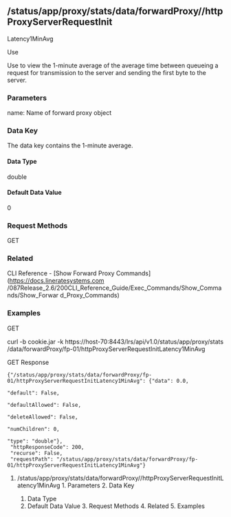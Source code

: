 ## /status/app/proxy/stats/data/forwardProxy/<name>/httpProxyServerRequestInit
Latency1MinAvg

Use

Use to view the 1-minute average of the average time between queueing a
request for transmission to the server and sending the first byte to the
server.

### Parameters

name: Name of forward proxy object

### Data Key

The data key contains the 1-minute average.

#### Data Type

double

#### Default Data Value

0

### Request Methods

GET

### Related

CLI Reference - [Show Forward Proxy Commands](https://docs.lineratesystems.com
/087Release_2.6/200CLI_Reference_Guide/Exec_Commands/Show_Commands/Show_Forwar
d_Proxy_Commands)

### Examples

GET

curl -b cookie.jar -k https://host-70:8443/lrs/api/v1.0/status/app/proxy/stats
/data/forwardProxy/fp-01/httpProxyServerRequestInitLatency1MinAvg

GET Response

    
    
    {"/status/app/proxy/stats/data/forwardProxy/fp-01/httpProxyServerRequestInitLatency1MinAvg": {"data": 0.0,
                                                                                                   "default": False,
                                                                                                   "defaultAllowed": False,
                                                                                                   "deleteAllowed": False,
                                                                                                   "numChildren": 0,
                                                                                                   "type": "double"},
     "httpResponseCode": 200,
     "recurse": False,
     "requestPath": "/status/app/proxy/stats/data/forwardProxy/fp-01/httpProxyServerRequestInitLatency1MinAvg"}
    

  1. /status/app/proxy/stats/data/forwardProxy/<name>/httpProxyServerRequestInitLatency1MinAvg
    1. Parameters
    2. Data Key
      1. Data Type
      2. Default Data Value
    3. Request Methods
    4. Related
    5. Examples

